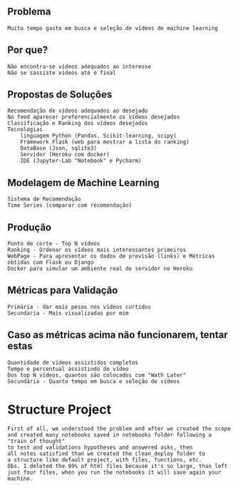 ## Problema
    Muito tempo gasto em busca e seleção de vídeos de machine learning

## Por que?
    Não encontra-se vídeos adequados ao interesse
    Não se sassiste vídeos até o final

## Propostas de Soluções
    Recomendação de vídeos adequados ao desejado
    No feed aparecer preferencialmente os vídeos desejados
    Classificação e Ranking dos vídeos desejados
    Tecnologias
        linguagem Python (Pandas, Scikit-learning, scipy)
        Framework Flask (web para mostrar a lista do ranking)
        DataBase (Json, sqlite3)
        Servidor (Heroku com docker)
        IDE (Jupyter-Lab "Notebook" e Pycharm)
## Modelagem de Machine Learning
    Sistema de Recomendação
    Time Series (comparar com recomendação)

## Produção
    Ponto de corte - Top N vídeos
    Ranking - Ordenar os vídeos mais interessantes primeiros
    WebPage - Para apresentar os dados de previsão (links) e Métricas obtidas com Flask ou Django
    Docker para simular um ambiente real de servidor no Heroku

## Métricas para Validação
    Primária - dar mais pesos nos vídeos curtidos
    Secundaria - Mais visualizadas por mim

## Caso as métricas acima não funcionarem, tentar estas
    Quantidade de vídeos assistidos completos
    Tempo e percentual assistindo do vídeo
    Dos top N vídeos, quantos são colocados com "Wath Later"
    Secundária - Quanto tempo em busca e seleção de vídeos
    

# Structure Project
    First of all, we understood the problem and after we created the scope
    and created many notebooks saved in notebooks folder following a "train of thought"
    to test and validations hypotheses and answered asks, then 
    all notes satisfied than we created the clean_deploy folder to
    a structure like default project, with files, functions, etc.
    Obs. I deleted the 99% of html files because it's so large, than left
    just four files, when you run the notebooks it will save again your
    machine.
